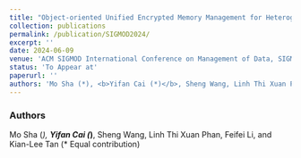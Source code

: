 ```yaml
---
title: "Object-oriented Unified Encrypted Memory Management for Heterogeneous Memory Architectures"
collection: publications
permalink: /publication/SIGMOD2024/
excerpt: ''
date: 2024-06-09
venue: 'ACM SIGMOD International Conference on Management of Data, SIGMOD 2024'
status: 'To Appear at'
paperurl: ''
authors: 'Mo Sha (*), <b>Yifan Cai (*)</b>, Sheng Wang, Linh Thi Xuan Phan, Feifei Li, and Kian-Lee Tan (* Equal contribution)'
---
```


### Authors 

Mo Sha (*), <b>Yifan Cai (*)</b>, Sheng Wang, Linh Thi Xuan Phan, Feifei Li, and Kian-Lee Tan (* Equal contribution)
